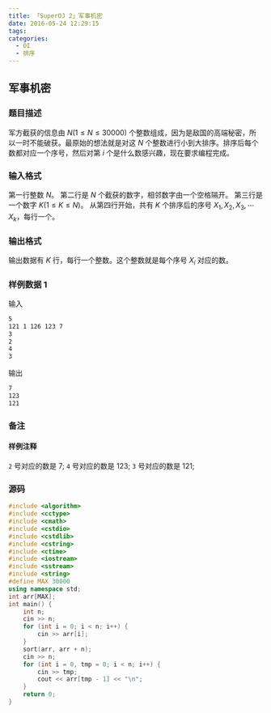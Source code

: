 ```yaml
---
title: 「SuperOJ 2」军事机密
date: 2016-05-24 12:29:15
tags:
categories:
  - OI
  - 排序
---
```

## 军事机密
### 题目描述
军方截获的信息由 $N(1 \leq N \leq 30000)$ 个整数组成，因为是敌国的高端秘密，所以一时不能破获。最原始的想法就是对这 $N$ 个整数进行小到大排序。排序后每个数都对应一个序号，然后对第 $i$ 个是什么数感兴趣，现在要求编程完成。
### 输入格式
第一行整数 $N$。
第二行是 $N$ 个截获的数字，相邻数字由一个空格隔开。
第三行是一个数字 $K (1 \leq K \leq N)$。
从第四行开始，共有 $K$ 个排序后的序号 $X_1, X_2, X_3, \cdots X_k$，每行一个。
### 输出格式
输出数据有 $K$ 行，每行一个整数。这个整数就是每个序号 $X_i$ 对应的数。
<!-- more -->
### 样例数据 1
输入
``` bash
5
121 1 126 123 7
3
2
4
3
```
输出
``` bash
7
123
121
```
### 备注
#### 样例注释
`2` 号对应的数是 $7$; `4` 号对应的数是 $123$; `3` 号对应的数是 $121$;
### 源码
``` cpp
#include <algorithm>
#include <cctype>
#include <cmath>
#include <cstdio>
#include <cstdlib>
#include <cstring>
#include <ctime>
#include <iostream>
#include <sstream>
#include <string>
#define MAX 30000
using namespace std;
int arr[MAX];
int main() {
    int n;
    cin >> n;
    for (int i = 0; i < n; i++) {
        cin >> arr[i];
    }
    sort(arr, arr + n);
    cin >> n;
    for (int i = 0, tmp = 0; i < n; i++) {
        cin >> tmp;
        cout << arr[tmp - 1] << "\n";
    }
    return 0;
}
```
